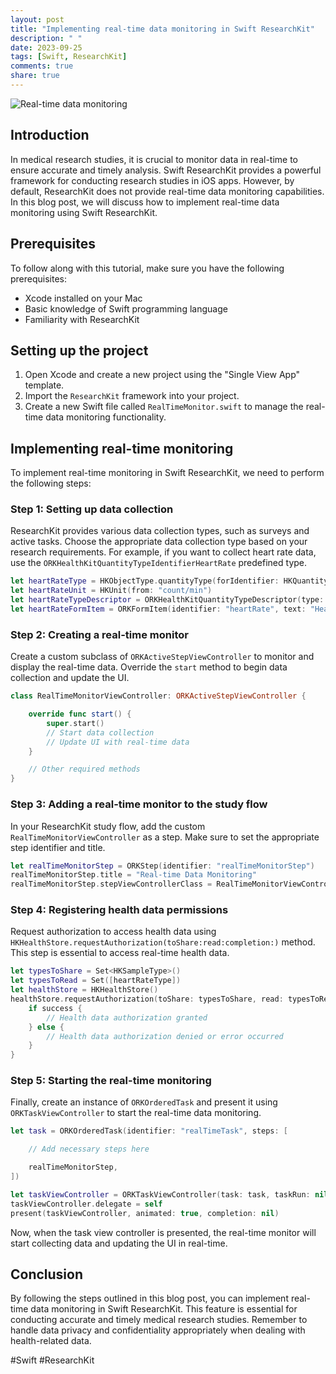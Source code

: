 ```yaml
---
layout: post
title: "Implementing real-time data monitoring in Swift ResearchKit"
description: " "
date: 2023-09-25
tags: [Swift, ResearchKit]
comments: true
share: true
---
```


![Real-time data monitoring](https://example.com/real-time-monitoring.jpg)

## Introduction

In medical research studies, it is crucial to monitor data in real-time to ensure accurate and timely analysis. Swift ResearchKit provides a powerful framework for conducting research studies in iOS apps. However, by default, ResearchKit does not provide real-time data monitoring capabilities. In this blog post, we will discuss how to implement real-time data monitoring using Swift ResearchKit.

## Prerequisites

To follow along with this tutorial, make sure you have the following prerequisites:

- Xcode installed on your Mac
- Basic knowledge of Swift programming language
- Familiarity with ResearchKit

## Setting up the project

1. Open Xcode and create a new project using the "Single View App" template.
2. Import the `ResearchKit` framework into your project.
3. Create a new Swift file called `RealTimeMonitor.swift` to manage the real-time data monitoring functionality.

## Implementing real-time monitoring

To implement real-time monitoring in Swift ResearchKit, we need to perform the following steps:

### Step 1: Setting up data collection

ResearchKit provides various data collection types, such as surveys and active tasks. Choose the appropriate data collection type based on your research requirements. For example, if you want to collect heart rate data, use the `ORKHealthKitQuantityTypeIdentifierHeartRate` predefined type.

```swift
let heartRateType = HKObjectType.quantityType(forIdentifier: HKQuantityTypeIdentifier.heartRate)!
let heartRateUnit = HKUnit(from: "count/min")
let heartRateTypeDescriptor = ORKHealthKitQuantityTypeDescriptor(type: heartRateType, unit: heartRateUnit)
let heartRateFormItem = ORKFormItem(identifier: "heartRate", text: "Heart Rate", answerFormat: heartRateTypeDescriptor, optional: false)
```

### Step 2: Creating a real-time monitor

Create a custom subclass of `ORKActiveStepViewController` to monitor and display the real-time data. Override the `start` method to begin data collection and update the UI.

```swift
class RealTimeMonitorViewController: ORKActiveStepViewController {

    override func start() {
        super.start()
        // Start data collection
        // Update UI with real-time data
    }

    // Other required methods
}
```

### Step 3: Adding a real-time monitor to the study flow

In your ResearchKit study flow, add the custom `RealTimeMonitorViewController` as a step. Make sure to set the appropriate step identifier and title.

```swift
let realTimeMonitorStep = ORKStep(identifier: "realTimeMonitorStep")
realTimeMonitorStep.title = "Real-time Data Monitoring"
realTimeMonitorStep.stepViewControllerClass = RealTimeMonitorViewController.self
```

### Step 4: Registering health data permissions

Request authorization to access health data using `HKHealthStore.requestAuthorization(toShare:read:completion:)` method. This step is essential to access real-time health data.

```swift
let typesToShare = Set<HKSampleType>()
let typesToRead = Set([heartRateType])
let healthStore = HKHealthStore()
healthStore.requestAuthorization(toShare: typesToShare, read: typesToRead) { (success, error) in
    if success {
        // Health data authorization granted
    } else {
        // Health data authorization denied or error occurred
    }
}
```

### Step 5: Starting the real-time monitoring

Finally, create an instance of `ORKOrderedTask` and present it using `ORKTaskViewController` to start the real-time data monitoring.

```swift
let task = ORKOrderedTask(identifier: "realTimeTask", steps: [

    // Add necessary steps here

    realTimeMonitorStep,
])

let taskViewController = ORKTaskViewController(task: task, taskRun: nil)
taskViewController.delegate = self
present(taskViewController, animated: true, completion: nil)
```

Now, when the task view controller is presented, the real-time monitor will start collecting data and updating the UI in real-time.

## Conclusion

By following the steps outlined in this blog post, you can implement real-time data monitoring in Swift ResearchKit. This feature is essential for conducting accurate and timely medical research studies. Remember to handle data privacy and confidentiality appropriately when dealing with health-related data.

#Swift #ResearchKit